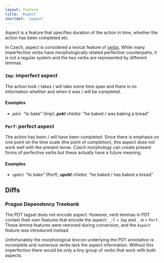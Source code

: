 ```yaml
---
layout: feature
title: 'Aspect'
shortdef: 'aspect'
---
```


Aspect is a feature that specifies duration of the action in time,
whether the action has been completed etc.

In Czech, aspect is considered a lexical feature of [verbs](cs-pos/VERB).
While many imperfective verbs have morphologically related perfective counterparts,
it is not a regular system
and the two verbs are represented by different lemmas.

### `Imp`: imperfect aspect

The action took / takes / will take some time span and there is no
information whether and when it was / will be completed.

#### Examples

* _péci&nbsp;_ “to bake” (Imp); _<b>pekl</b> chleba&nbsp;_ “he baked / was
  baking a bread”

### `Perf`: perfect aspect

The action has been / will have been completed. Since there is
emphasis on one point on the time scale (the point of completion),
this aspect does not work well with the present tense.
Czech morphology can create present forms of perfective verbs but
these actually have a future meaning.

#### Examples

* _upéci&nbsp;_ “to bake” (Perf); _<b>upekl</b> chleba&nbsp;_ “he baked / has
  baked a bread”

## Diffs

### Prague Dependency Treebank

The PDT tagset does not encode aspect. However, verb lemmas in PDT contain their own features
that encode the aspect: `_:T` = `Imp` and `_:W` = `Perf`. These lemma features were removed
during conversion, and the `Aspect` feature was introduced instead.

Unfortunately the morphological lexicon underlying the PDT annotation is incomplete and numerous
verbs lack the aspect information. Without this imperfection there would be only a tiny group
of verbs that work with both aspects.
